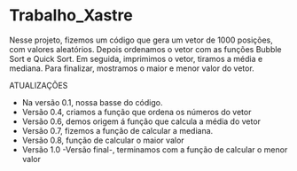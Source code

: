 # Trabalho_Xastre
  Nesse projeto, fizemos um código que gera um vetor de 1000 posições, com valores aleatórios. Depois ordenamos o vetor com as funções Bubble Sort e Quick Sort. Em seguida, imprimimos o vetor, tiramos a média e mediana. Para finalizar, mostramos o maior e menor valor do vetor. 
  
  ATUALIZAÇÕES
  
- Na versão 0.1, nossa basse do código.
- Versão 0.4, criamos a função que ordena os números do vetor
- Versão 0.6, demos origem á função que calcula a média do vetor
- Versão 0.7, fizemos a função de calcular a mediana.
- Versão 0.8, função de  calcular o maior valor
- Versão 1.0 -Versão final-, terminamos com a função de calcular o menor valor
